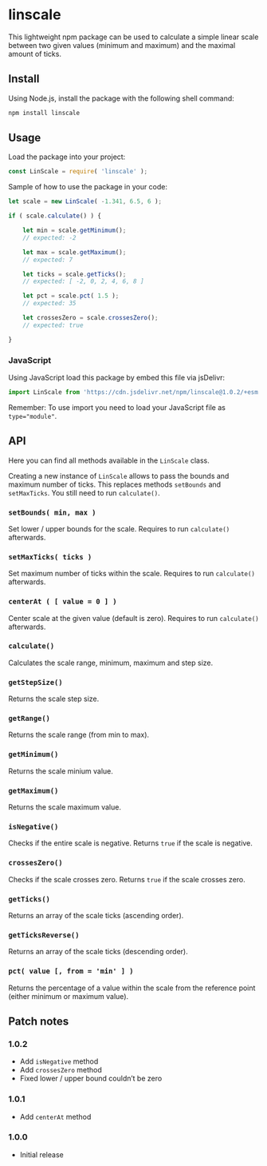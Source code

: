 # linscale

This lightweight npm package can be used to calculate a simple linear scale between two given values (minimum and maximum) and the maximal amount of ticks.

## Install

Using Node.js, install the package with the following shell command:

```sh
npm install linscale
```

## Usage

Load the package into your project:

```js
const LinScale = require( 'linscale' );
```

Sample of how to use the package in your code:

```js
let scale = new LinScale( -1.341, 6.5, 6 );

if ( scale.calculate() ) {

    let min = scale.getMinimum();
    // expected: -2

    let max = scale.getMaximum();
    // expected: 7

    let ticks = scale.getTicks();
    // expected: [ -2, 0, 2, 4, 6, 8 ]

    let pct = scale.pct( 1.5 );
    // expected: 35

    let crossesZero = scale.crossesZero();
    // expected: true

}
```

### JavaScript

Using JavaScript load this package by embed this file via jsDelivr:

```js
import LinScale from 'https://cdn.jsdelivr.net/npm/linscale@1.0.2/+esm';
```

Remember: To use import you need to load your JavaScript file as ``type="module"``.

## API

Here you can find all methods available in the ``LinScale`` class.

Creating a new instance of ``LinScale`` allows to pass the bounds and maximum number of ticks. This replaces methods ``setBounds`` and ``setMaxTicks``. You still need to run ``calculate()``.

### ``setBounds( min, max )``

Set lower / upper bounds for the scale. Requires to run ``calculate()`` afterwards.

### ``setMaxTicks( ticks )``

Set maximum number of ticks within the scale. Requires to run ``calculate()`` afterwards.

### ``centerAt ( [ value = 0 ] )``

Center scale at the given value (default is zero). Requires to run ``calculate()`` afterwards.

### ``calculate()``

Calculates the scale range, minimum, maximum and step size.

### ``getStepSize()``

Returns the scale step size.

### ``getRange()``

Returns the scale range (from min to max).

### ``getMinimum()``

Returns the scale minium value.

### ``getMaximum()``

Returns the scale maximum value.

### ``isNegative()``

Checks if the entire scale is negative. Returns ``true`` if the scale is negative.

### ``crossesZero()``

Checks if the scale crosses zero. Returns ``true`` if the scale crosses zero.

### ``getTicks()``

Returns an array of the scale ticks (ascending order).

### ``getTicksReverse()``

Returns an array of the scale ticks (descending order).

### ``pct( value [, from = 'min' ] )``

Returns the percentage of a value within the scale from the reference point (either minimum or maximum value).

## Patch notes

### 1.0.2

* Add ``isNegative`` method
* Add ``crossesZero`` method
* Fixed lower / upper bound couldn’t be zero

### 1.0.1

* Add ``centerAt`` method

### 1.0.0

* Initial release
